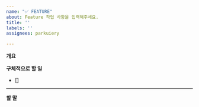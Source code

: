 ```yaml
---
name: "✅ FEATURE"
about: Feature 작업 사항을 입력해주세요.
title: ''
labels: ''
assignees: parkuiery

---
```


**개요**
>

**구체적으로 할 일**
- []

---
**할 말**
